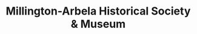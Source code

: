 ---
layout: repo
title: "Millington-Arbela Historical Society & Museum"
id: 4232
permalink: repos/4232/
---
